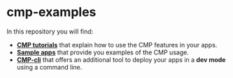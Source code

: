 # cmp-examples

In this repository you will find:
- [**CMP tutorials**](./sample) that explain how to use the CMP features in your apps.
- [**Sample apps**](./tutorials) that provide you examples of the CMP usage.  
- [**CMP-cli**](./cmp-cli) that offers an additional tool to deploy your apps in a **dev mode** using a command line.
